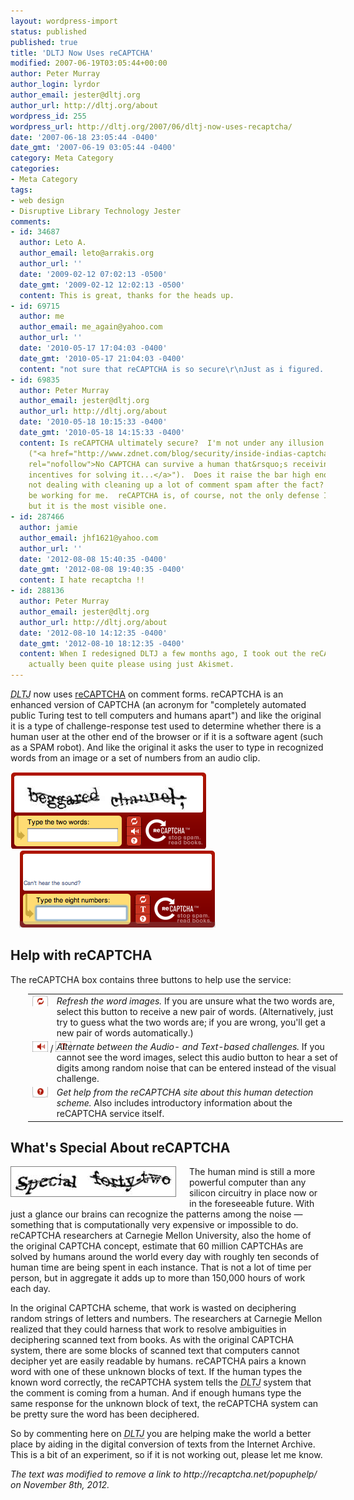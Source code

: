```yaml
---
layout: wordpress-import
status: published
published: true
title: 'DLTJ Now Uses reCAPTCHA'
modified: 2007-06-19T03:05:44+00:00
author: Peter Murray
author_login: lyrdor
author_email: jester@dltj.org
author_url: http://dltj.org/about
wordpress_id: 255
wordpress_url: http://dltj.org/2007/06/dltj-now-uses-recaptcha/
date: '2007-06-18 23:05:44 -0400'
date_gmt: '2007-06-19 03:05:44 -0400'
category: Meta Category
categories:
- Meta Category
tags:
- web design
- Disruptive Library Technology Jester
comments:
- id: 34687
  author: Leto A.
  author_email: leto@arrakis.org
  author_url: ''
  date: '2009-02-12 07:02:13 -0500'
  date_gmt: '2009-02-12 12:02:13 -0500'
  content: This is great, thanks for the heads up.
- id: 69715
  author: me
  author_email: me_again@yahoo.com
  author_url: ''
  date: '2010-05-17 17:04:03 -0400'
  date_gmt: '2010-05-17 21:04:03 -0400'
  content: "not sure that reCAPTCHA is so secure\r\nJust as i figured...hmm.."
- id: 69835
  author: Peter Murray
  author_email: jester@dltj.org
  author_url: http://dltj.org/about
  date: '2010-05-18 10:15:33 -0400'
  date_gmt: '2010-05-18 14:15:33 -0400'
  content: Is reCAPTCHA ultimately secure?  I'm not under any illusion that it is
    ("<a href="http://www.zdnet.com/blog/security/inside-indias-captcha-solving-economy/1835"
    rel="nofollow">No CAPTCHA can survive a human that&rsquo;s receiving financial
    incentives for solving it...</a>").  Does it raise the bar high enough that I'm
    not dealing with cleaning up a lot of comment spam after the fact? It seems to
    be working for me.  reCAPTCHA is, of course, not the only defense I use on <i>DLTJ</i>,
    but it is the most visible one.
- id: 287466
  author: jamie
  author_email: jhf1621@yahoo.com
  author_url: ''
  date: '2012-08-08 15:40:35 -0400'
  date_gmt: '2012-08-08 19:40:35 -0400'
  content: I hate recaptcha !!
- id: 288136
  author: Peter Murray
  author_email: jester@dltj.org
  author_url: http://dltj.org/about
  date: '2012-08-10 14:12:35 -0400'
  date_gmt: '2012-08-10 18:12:35 -0400'
  content: When I redesigned DLTJ a few months ago, I took out the reCAPTCHA requirement.  I've
    actually been quite please using just Akismet.
---
```

<p><acronym title="Disruptive Library Technology Jester"><i>DLTJ</i></acronym> now uses <a href="http://recaptcha.net/" title="reCAPTCHA homepage">reCAPTCHA</a> on comment forms.  reCAPTCHA is an enhanced version of CAPTCHA (an acronym for "completely automated public Turing test to tell computers and humans apart") and like the original it is a type of challenge-response test used to determine whether there is a human user at the other end of the browser or if it is a software agent (such as a SPAM robot).  And like the original it asks the user to type in recognized words from an image or a set of numbers from an audio clip.</p>
<p><img src="/assets/images/2007/06/reCAPTCHA_text.png" alt="reCAPTCHA example with text" title="reCAPTCHA example with text" width="313" height="123" border="0" /><img src="/assets/images/2007/06/reCAPTCHA_audio.png" alt="reCAPTCHA audio example" title="reCAPTCHA audio example" style="padding-left: 1em;" width="314" height="123" border="0" /></p>
<h2>Help with reCAPTCHA</h2>
<p>The reCAPTCHA box contains three buttons to help use the service:</p>
<table style="margin-left: 2em;">
<tr>
<td align="right" valign="top"><img src="/assets/images/2007/06/refresh.gif" width="25" height="17" alt="Refresh button" /></td>
<td><em>Refresh the word images.</em>  If you are unsure what the two words are, select this button to receive a new pair of words.  (Alternatively, just try to guess what the two words are; if you are wrong, you'll get a new pair of words automatically.)</td>
</tr>
<tr>
<td align="right" valign="top" style="white-space: nowrap;"><img src="/assets/images/2007/06/audio.gif" width="25" height="17" alt="Audio button" />&nbsp;/&nbsp;<img src="/assets/images/2007/06/text.gif" width="25" height="17" alt="Text button" /></td>
<td><em>Alternate between the Audio- and Text-based challenges.</em>  If you cannot see the word images, select this audio button to hear a set of digits among random noise that can be entered instead of the visual challenge.</td>
</tr>
<tr>
<td align="right" valign="top"><img src="/assets/images/2007/06/help.gif" width="25" height="17" alt="Help button" /></td>
<td><em>Get <span class="removed_link" title="http://recaptcha.net/popuphelp/">help from the reCAPTCHA site</span> about this human detection scheme.</em>  Also includes introductory information about the reCAPTCHA service itself.</td>
</tr>
</table>
<h2>What's Special About reCAPTCHA</h2>
<p><img src="/assets/images/2007/06/reCAPTCHA_example.png" alt="Example words from a reCAPTCHA challenge" title="Example words from a reCAPTCHA challenge" style="float: left; border: 1px solid gray; margin: 0 1.5em 1em 0;" width="263" height="47" border="0" /> The human mind is still a more powerful computer than any silicon circuitry in place now or in the foreseeable future.  With just a glance our brains can recognize the patterns among the noise &mdash; something that is computationally very expensive or impossible to do.  reCAPTCHA researchers at Carnegie Mellon University, also the home of the original CAPTCHA concept, estimate that 60 million CAPTCHAs are solved by humans around the world every day with roughly ten seconds of human time are being spent in each instance. That is not a lot of time per person, but in aggregate it adds up to more than 150,000 hours of work each day.</p>
<p>In the original CAPTCHA scheme, that work is wasted on deciphering random strings of letters and numbers.  The researchers at Carnegie Mellon realized that they could harness that work to resolve ambiguities in deciphering scanned text from books.  As with the original CAPTCHA system, there are some blocks of scanned text that computers cannot decipher yet are easily readable by humans.  reCAPTCHA pairs a known word with one of these unknown blocks of text.  If the human types the known word correctly, the reCAPTCHA system tells the <acronym title="Disruptive Library Technology Jester"><i>DLTJ</i></acronym> system that the comment is coming from a human.  And if enough humans type the same response for the unknown block of text, the reCAPTCHA system can be pretty sure the word has been deciphered.</p>
<p>So by commenting here on <acronym title="Disruptive Library Technology Jester"><i>DLTJ</i></acronym> you are helping make the world a better place by aiding in the digital conversion of texts from the Internet Archive.  This is a bit of an experiment, so if it is not working out, please let me know.
<p style="padding:0;margin:0;font-style:italic;" class="removed_link">The text was modified to remove a link to http://recaptcha.net/popuphelp/ on November 8th, 2012.</p>
